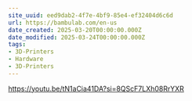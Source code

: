 ```yaml
---
site_uuid: eed9dab2-4f7e-4bf9-85e4-ef32404d6c6d
url: https://bambulab.com/en-us
date_created: 2025-03-20T00:00:00.000Z
date_modified: 2025-03-24T00:00:00.000Z
tags:
- 3D-Printers
- Hardware
- 3D-Printers
---
```







https://youtu.be/tN1aCia41DA?si=8QScF7LXh08RrYXR
